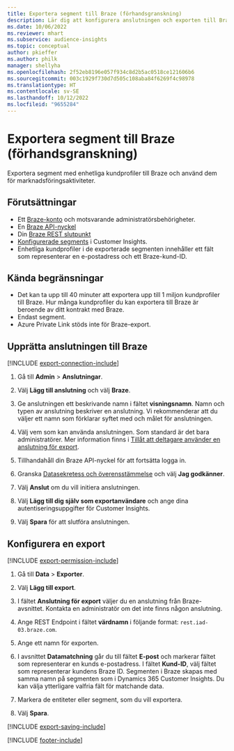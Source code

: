 ```yaml
---
title: Exportera segment till Braze (förhandsgranskning)
description: Lär dig att konfigurera anslutningen och exporten till Braze.
ms.date: 10/06/2022
ms.reviewer: mhart
ms.subservice: audience-insights
ms.topic: conceptual
author: pkieffer
ms.author: philk
manager: shellyha
ms.openlocfilehash: 2f52eb8196e057f934c8d2b5ac0518ce121606b6
ms.sourcegitcommit: 003c1929f730d7d505c108aba84f6269f4c98978
ms.translationtype: HT
ms.contentlocale: sv-SE
ms.lasthandoff: 10/12/2022
ms.locfileid: "9655284"
---
```

# <a name="export-segments-to-braze-preview"></a>Exportera segment till Braze (förhandsgranskning)

Exportera segment med enhetliga kundprofiler till Braze och använd dem för marknadsföringsaktiviteter.

## <a name="prerequisites"></a>Förutsättningar

- Ett [Braze-konto](https://www.braze.com/) och motsvarande administratörsbehörigheter.
- En [Braze API-nyckel](https://www.braze.com/docs/api/basics/)
- Din [Braze REST slutpunkt](https://www.braze.com/docs/api/basics/#api-definitions) 
- [Konfigurerade segments](segments.md) i Customer Insights.
- Enhetliga kundprofiler i de exporterade segmenten innehåller ett fält som representerar en e-postadress och ett Braze-kund-ID.

## <a name="known-limitations"></a>Kända begränsningar

- Det kan ta upp till 40 minuter att exportera upp till 1 miljon kundprofiler till Braze. Hur många kundprofiler du kan exportera till Braze är beroende av ditt kontrakt med Braze.
- Endast segment.
- Azure Private Link stöds inte för Braze-export.

## <a name="set-up-connection-to-braze"></a>Upprätta anslutningen till Braze

[!INCLUDE [export-connection-include](includes/export-connection-admn.md)]

1. Gå till **Admin** > **Anslutningar**.

1. Välj **Lägg till anslutning** och välj **Braze**.

1. Ge anslutningen ett beskrivande namn i fältet **visningsnamn**. Namn och typen av anslutning beskriver en anslutning. Vi rekommenderar att du väljer ett namn som förklarar syftet med och målet för anslutningen.

1. Välj vem som kan använda anslutningen. Som standard är det bara administratörer. Mer information finns i [Tillåt att deltagare använder en anslutning för export](connections.md#allow-contributors-to-use-a-connection-for-exports).

1. Tillhandahåll din Braze API-nyckel för att fortsätta logga in.

1. Granska [Datasekretess och överensstämmelse](connections.md#data-privacy-and-compliance) och välj **Jag godkänner**.

1. Välj **Anslut** om du vill initiera anslutningen.

1. Välj **Lägg till dig själv som exportanvändare** och ange dina autentiseringsuppgifter för Customer Insights.

1. Välj **Spara** för att slutföra anslutningen.

## <a name="configure-an-export"></a>Konfigurera en export

[!INCLUDE [export-permission-include](includes/export-permission.md)]

1. Gå till **Data** > **Exporter**.

1. Välj **Lägg till export**.

1. I fältet **Anslutning för export** väljer du en anslutning från Braze-avsnittet. Kontakta en administratör om det inte finns någon anslutning.

1. Ange REST Endpoint i fältet **värdnamn** i följande format: `rest.iad-03.braze.com`.

1. Ange ett namn för exporten.

1. I avsnittet **Datamatchning** går du till fältet **E-post** och markerar fältet som representerar en kunds e-postadress. I fältet **Kund-ID**, välj fältet som representerar kundens Braze ID. Segmenten i Braze skapas med samma namn på segmenten som i Dynamics 365 Customer Insights. Du kan välja ytterligare valfria fält för matchande data.

1. Markera de entiteter eller segment, som du vill exportera.

1. Välj **Spara**.

[!INCLUDE [export-saving-include](includes/export-saving.md)]

[!INCLUDE [footer-include](includes/footer-banner.md)]

